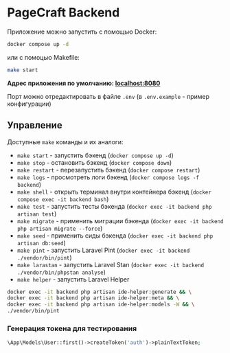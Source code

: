 # PageCraft Backend

Приложение можно запустить с помощью Docker:

```bash
docker compose up -d
```

или с помоцью Makefile:

```bash
make start
```

**Адрес приложения по умолчанию: [localhost:8080](http://localhost:8080)**

Порт можно отредактировать в файле `.env` (в `.env.example` - пример конфигурации)

## Управление

Доступные `make` команды и их аналоги:

-   `make start` - запустить бэкенд (`docker compose up -d`)
-   `make stop` - остановить бэкенд (`docker compose down`)
-   `make restart` - перезапустить бэкенд (`docker compose restart`)
-   `make logs` - просмотреть логи бэкенд (`docker compose logs -f backend`)
-   `make shell` - открыть терминал внутри контейнера бэкенд (`docker compose exec -it backend bash`)
-   `make test` - запустить тесты бэкенда (`docker exec -it backend php artisan test`)
-   `make migrate` - применить миграции бэкенда (`docker exec -it backend php artisan migrate --force`)
-   `make seed` - применить сиды бэкенда (`docker exec -it backend php artisan db:seed`)
-   `make pint` - запустить Laravel Pint (`docker exec -it backend ./vendor/bin/pint`)
-   `make larastan` - запустить Laravel Stan (`docker exec -it backend ./vendor/bin/phpstan analyse`)
-   `make helper` - запустить Laravel Helper

```bash
docker exec -it backend php artisan ide-helper:generate && \
docker exec -it backend php artisan ide-helper:meta && \
docker exec -it backend php artisan ide-helper:models -W && \
./vendor/bin/pint
```

### Генерация токена для тестирования

```php
\App\Models\User::first()->createToken('auth')->plainTextToken;
```
